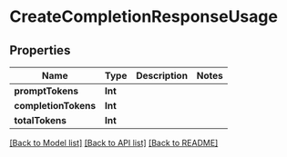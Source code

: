 # CreateCompletionResponseUsage

## Properties
Name | Type | Description | Notes
------------ | ------------- | ------------- | -------------
**promptTokens** | **Int** |  | 
**completionTokens** | **Int** |  | 
**totalTokens** | **Int** |  | 

[[Back to Model list]](../README.md#documentation-for-models) [[Back to API list]](../README.md#documentation-for-api-endpoints) [[Back to README]](../README.md)



